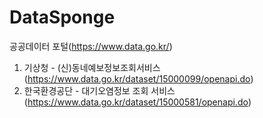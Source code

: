 # DataSponge
공공데이터 포털(https://www.data.go.kr/)

1. 기상청 - (신)동네예보정보조회서비스(https://www.data.go.kr/dataset/15000099/openapi.do)
2. 한국환경공단 - 대기오염정보 조회 서비스(https://www.data.go.kr/dataset/15000581/openapi.do)
